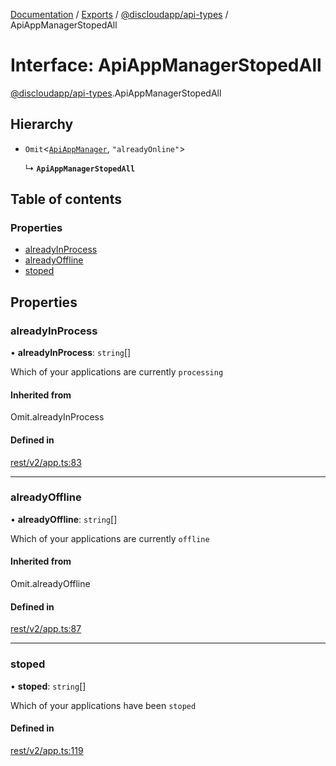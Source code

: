 [Documentation](../README.md) / [Exports](../modules.md) / [@discloudapp/api-types](../modules/discloudapp_api_types.md) / ApiAppManagerStopedAll

# Interface: ApiAppManagerStopedAll

[@discloudapp/api-types](../modules/discloudapp_api_types.md).ApiAppManagerStopedAll

## Hierarchy

- `Omit`\<[`ApiAppManager`](discloudapp_api_types.ApiAppManager.md), ``"alreadyOnline"``\>

  ↳ **`ApiAppManagerStopedAll`**

## Table of contents

### Properties

- [alreadyInProcess](discloudapp_api_types.ApiAppManagerStopedAll.md#alreadyinprocess)
- [alreadyOffline](discloudapp_api_types.ApiAppManagerStopedAll.md#alreadyoffline)
- [stoped](discloudapp_api_types.ApiAppManagerStopedAll.md#stoped)

## Properties

### alreadyInProcess

• **alreadyInProcess**: `string`[]

Which of your applications are currently `processing`

#### Inherited from

Omit.alreadyInProcess

#### Defined in

[rest/v2/app.ts:83](https://github.com/discloud/discloud.app/blob/99d4db4/packages/api-types/rest/v2/app.ts#L83)

___

### alreadyOffline

• **alreadyOffline**: `string`[]

Which of your applications are currently `offline`

#### Inherited from

Omit.alreadyOffline

#### Defined in

[rest/v2/app.ts:87](https://github.com/discloud/discloud.app/blob/99d4db4/packages/api-types/rest/v2/app.ts#L87)

___

### stoped

• **stoped**: `string`[]

Which of your applications have been `stoped`

#### Defined in

[rest/v2/app.ts:119](https://github.com/discloud/discloud.app/blob/99d4db4/packages/api-types/rest/v2/app.ts#L119)
